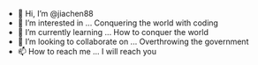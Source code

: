 - 👋 Hi, I’m @jiachen88
- 👀 I’m interested in ... Conquering the world with coding
- 🌱 I’m currently learning ... How  to conquer the world
- 💞️ I’m looking to collaborate on ... Overthrowing the government 
- 📫 How to reach me ... I will reach you 

<!---
jiachen88/jiachen88 is a ✨ special ✨ repository because its `README.md` (this file) appears on your GitHub profile.
You can click the Preview link to take a look at your changes.
--->
